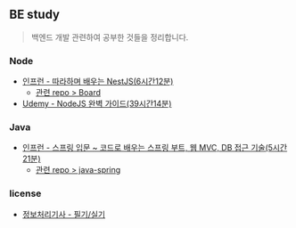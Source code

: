 ## BE study

> 백엔드 개발 관련하여 공부한 것들을 정리합니다.

### Node

- [인프런 - 따라하며 배우는 NestJS(6시간12분)](https://hyoon-share.notion.site/NestJS-6-12-43f2c09bfe5b4870ae5025eb32b6e345?pvs=4)
  - [관련 repo > Board](https://github.com/bbahna/Board)
- [Udemy - NodeJS 완벽 가이드(39시간14분)](/node/express/README.md)

### Java

- [인프런 - 스프링 입문 ~ 코드로 배우는 스프링 부트, 웹 MVC, DB 접근 기술(5시간 21분)](/java/spring/README.md)
  - [관련 repo > java-spring](https://github.com/jeonghyoon/java-spring)

<!--
- [[enter] 김영한의 자바 입문 - 코드로 시작하는 자바 첫걸음(12시간51분)](https://inf.run/2zsZz)
- [[basic] 김영한의 실전 자바 - 기본편(16시간51분)](https://inf.run/YQbQJ)
- [[medium_1] 김영한의 실전 자바 - 중급 1편(19시간 20분)](https://inf.run/x9XDk)
- [[medium_2] 김영한의 실전 자바 - 중급 2편(19시간 24분)](https://inf.run/6YjpE)
- [[deep_1] 김영한의 실전 자바 - 고급 1편, 멀티스레드와 동시성(20시간 48분)](https://inf.run/NC7kS)
- [[deep_2] 김영한의 실전 자바 - 고급 2편, I/O, 네트워크, 리플렉션
  (21시간 35분)](https://inf.run/tfsrE)
- [+자바 ORM 표준 JPA 프로그래밍 - 기본편(16시간3분) | 김영한](https://inf.run/wH54U)

### Spring

// - [스프링 입문 - 코드로 배우는 스프링 부트, 웹 MVC, DB 접근 기술(5시간 21분) | 김영한](https://inf.run/hivx6)
- [스프링 핵심 원리 - 기본편(12시간 5분) | 김영한](https://inf.run/kCYMv)
- [스프링 DB 1편 - 데이터 접근 핵심 원리(10시간 4분) | 김영한](https://inf.run/AomUA)
- [스프링 DB 2편 - 데이터 접근 활용 기술(13시간 59분) | 김영한](https://inf.run/wREBZ)
- [스프링 MVC 1편 - 백엔드 웹 개발 핵심 기술(15시간 22분) | 김영한](https://inf.run/Gmptq)
- [스프링 MVC 2편 - 백엔드 웹 개발 활용 기술(21시간 5분) | 김영한](https://inf.run/GMo43)
- [스프링부트 개념정리(이론)(4시간 5분) | 최주호](https://inf.run/YztX)
- [스프링부트 시큐리티 & JWT 강의(8시간 28분) | 최주호](https://inf.run/13oM)
- [실전! 스프링 부트와 JPA 활용1 - 웹 애플리케이션 개발(7시간 44분) | 김영한](https://inf.run/hhEvV)
- [실전! 스프링 부트와 JPA 활용2 - API 개발과 성능 최적화(6시간 35분) | 김영한](https://inf.run/CU9mR) -->

### license

- [정보처리기사 - 필기/실기](/license/README.md)
